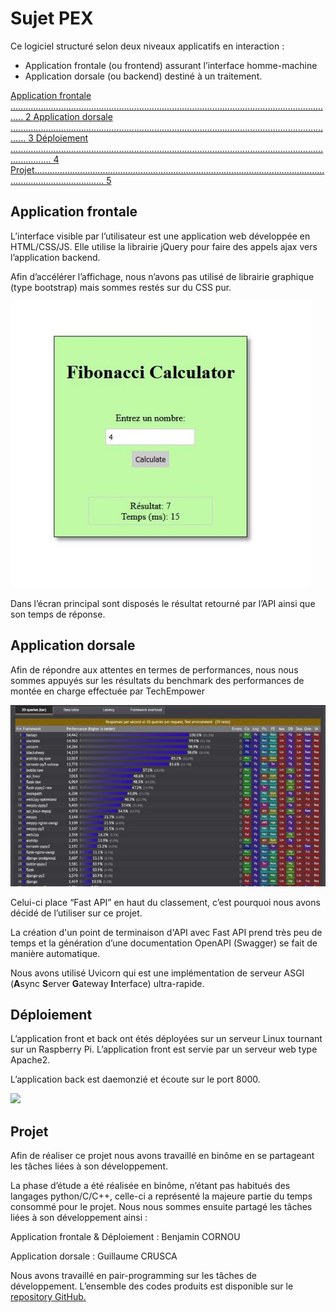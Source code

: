 ﻿# Sujet PEX 

Ce logiciel structuré selon deux niveaux applicatifs en interaction :  

- Application frontale (ou frontend) assurant l’interface homme-machine 
- Application dorsale (ou backend) destiné à un traitement. 

[Application frontale ................................................................................................................................. 2 ](#_page1_x69.00_y73.00)[Application dorsale .................................................................................................................................. 3 ](#_page2_x69.00_y73.00)[Déploiement ............................................................................................................................................ 4 ](#_page3_x69.00_y73.00)[Projet........................................................................................................................................................ 5 ](#_page4_x69.00_y73.00)

## Application frontale 

L’interface visible par l’utilisateur est une application web développée en HTML/CSS/JS. Elle utilise la librairie jQuery pour faire des appels ajax vers l’application backend. 

Afin d’accélérer l’affichage, nous n’avons pas utilisé de librairie graphique (type bootstrap) mais sommes restés sur du CSS pur. 

![](Aspose.Words.2bde41ed-ff6f-4ecc-9051-709936f6692f.001.jpeg)

Dans l’écran principal sont disposés le résultat retourné par l’API ainsi que son temps de réponse. 


## Application dorsale 

Afin de répondre aux attentes en termes de performances, nous nous sommes appuyés sur les résultats du benchmark des performances de montée en charge effectuée par TechEmpower 

![](Aspose.Words.2bde41ed-ff6f-4ecc-9051-709936f6692f.002.jpeg)

Celui-ci place “Fast API” en haut du classement, c’est pourquoi nous avons décidé de l’utiliser sur ce projet. 

La création d'un point de terminaison d'API avec Fast API prend très peu de temps et la génération d’une documentation OpenAPI (Swagger) se fait de manière automatique. 

Nous avons utilisé Uvicorn qui est une implémentation de serveur ASGI (**A**sync **S**erver **G**ateway **I**nterface) ultra-rapide. 


## Déploiement 

L’application front et back ont étés déployées sur un serveur Linux tournant sur un Raspberry Pi. L’application front est servie par un serveur web type Apache2. 

L’application back est daemonzié et écoute sur le port 8000. 

![](Aspose.Words.2bde41ed-ff6f-4ecc-9051-709936f6692f.003.png)

## Projet 

Afin de réaliser ce projet nous avons travaillé en binôme en se partageant les tâches liées à son développement. 

La phase d’étude a été réalisée en binôme, n’étant pas habitués des langages python/C/C++, celle-ci a représenté la majeure partie du temps consommé pour le projet. Nous nous sommes ensuite partagé les tâches liées à son développement ainsi : 

Application frontale & Déploiement : Benjamin CORNOU

Application dorsale : Guillaume CRUSCA 

Nous avons travaillé en pair-programming sur les tâches de développement. L’ensemble des codes produits est disponible sur le[ repository GitHub.](https://github.com/Bencor29/fibo_python/) 
